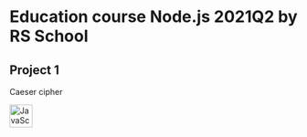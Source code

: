 # Education course Node.js 2021Q2 by RS School

## Project 1

Caeser cipher

<a href="https://www.javascript.com"><img alt="JavaScript" height="40px" src="https://cdn.svgporn.com/logos/javascript.svg" /></a>
